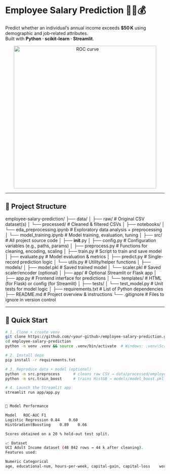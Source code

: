 # Employee Salary Prediction 🧑‍💼💰

Predict whether an individual’s annual income exceeds **$50 K** using demographic and job‑related attributes.  
Built with **Python · scikit‑learn · Streamlit**.

<div align="center">
  <img src="docs/roc_curve.png" width="450" alt="ROC curve">
</div>

---

## 📂 Project Structure

employee-salary-prediction/
├── data/
│   ├── raw/                         # Original CSV dataset(s)
│   └── processed/                   # Cleaned & filtered CSVs
│
├── notebooks/
│   └── eda_preprocessing.ipynb      # Exploratory data analysis + preprocessing
│   └── model_training.ipynb         # Model training, evaluation, tuning
│
├── src/                             # All project source code
│   ├── __init__.py
│   ├── config.py                    # Configuration variables (e.g., paths, params)
│   ├── preprocess.py                # Functions for cleaning, encoding, scaling
│   ├── train.py                     # Script to train and save model
│   ├── evaluate.py                  # Model evaluation & metrics
│   ├── predict.py                   # Single-record prediction logic
│   └── utils.py                     # Utility/helper functions
│
├── models/
│   ├── model.pkl                    # Saved trained model
│   └── scaler.pkl                   # Saved scaler/encoder (optional)
│
├── app/                             # Optional Streamlit or Flask app
│   ├── app.py                       # Frontend interface for predictions
│   └── templates/                   # HTML (for Flask) or config (for Streamlit)
│
├── tests/
│   └── test_model.py                # Unit tests for model logic
│
├── requirements.txt                 # List of Python dependencies
├── README.md                        # Project overview & instructions
└── .gitignore                       # Files to ignore in version control


---

## 🚀 Quick Start

```bash
# 1. Clone + create venv
git clone https://github.com/<your‑github>/employee-salary-prediction.git
cd employee-salary-prediction
python -m venv .venv && source .venv/bin/activate  # Windows: .venv\Scripts\activate

# 2. Install deps
pip install -r requirements.txt

# 3. Reproduce data + model (optional)
python -m src.preprocess      # cleans raw CSV → data/processed/employee_salary_final.csv
python -m src.train_boost     # trains HistGB → models/model_boost.pkl

# 4. Launch the Streamlit app
streamlit run app/app.py


🧪 Model Performance

Model	ROC‑AUC	F1
Logistic Regression	0.84	0.60
HistGradientBoosting	0.89	0.66

Scores obtained on a 20 % hold‑out test split.

📈 Dataset
UCI Adult Income dataset (48 842 rows → 44 k after cleaning).
Features used:

Numeric	Categorical
age, educational‑num, hours‑per‑week, capital‑gain, capital‑loss	workclass, occupation
